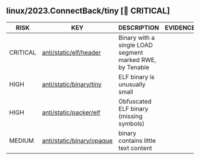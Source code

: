 ## linux/2023.ConnectBack/tiny [🚨 CRITICAL]

|   RISK   |                                                                        KEY                                                                        |                       DESCRIPTION                        | EVIDENCE |
|----------|---------------------------------------------------------------------------------------------------------------------------------------------------|----------------------------------------------------------|----------|
| CRITICAL | [anti/static/elf/header](https://github.com/chainguard-dev/malcontent/blob/main/rules/anti-static/elf/header.yara#single_load_rwe)                | Binary with a single LOAD segment marked RWE, by Tenable |          |
| HIGH     | [anti/static/binary/tiny](https://github.com/chainguard-dev/malcontent/blob/main/rules/anti-static/binary/tiny.yara#impossibly_small_elf_program) | ELF binary is unusually small                            |          |
| HIGH     | [anti/static/packer/elf](https://github.com/chainguard-dev/malcontent/blob/main/rules/anti-static/packer/elf.yara#obfuscated_elf)                 | Obfuscated ELF binary (missing symbols)                  |          |
| MEDIUM   | [anti/static/binary/opaque](https://github.com/chainguard-dev/malcontent/blob/main/rules/anti-static/binary/opaque.yara#opaque_binary)            | binary contains little text content                      |          |

